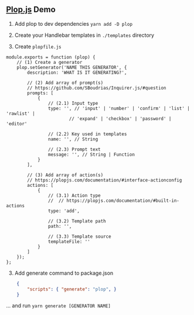 ## [Plop.js](https://plopjs.com/documentation/) Demo

1. Add plop to dev dependencies
`yarn add -D plop`

2. Create your Handlebar templates in `./templates` directory

3. Create `plopfile.js`

```JS
module.exports = function (plop) {
    // (1) Create a generator
    plop.setGenerator('NAME THIS GENERATOR', {
        description: 'WHAT IS IT GENERATING?',

        // (2) Add array of prompt(s)
        // https://github.com/SBoudrias/Inquirer.js/#question
        prompts: [
            {
                // (2.1) Input type
                type: '', // 'input' | 'number' | 'confirm' | 'list' | 'rawlist' |
                        // 'expand' | 'checkbox' | 'password' | 'editor'
                
                // (2.2) Key used in templates
                name: '', // String

                // (2.3) Prompt text
                message: '', // String | Function
            }
        ],

        // (3) Add array of action(s)
        // https://plopjs.com/documentation/#interface-actionconfig
        actions: [
            {
                // (3.1) Action type
                //  // https://plopjs.com/documentation/#built-in-actions
                type: 'add',

                // (3.2) Template path
                path: '',

                // (3.3) Template source
                templateFile: ''
            }
        ]
    });
};

```

3. Add generate command to package.json

```JSON
    {
        "scripts": { "generate": "plop", }
    }
```

… and run `yarn generate [GENERATOR NAME]`

